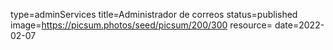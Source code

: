 type=adminServices
title=Administrador de correos
status=published
image=https://picsum.photos/seed/picsum/200/300
resource=
date=2022-02-07
~~~~~~